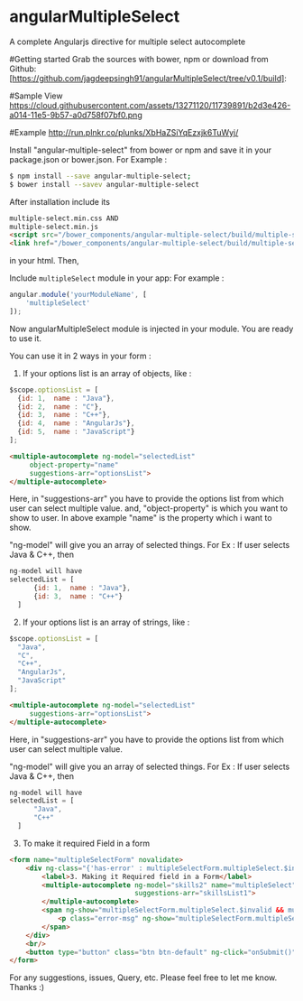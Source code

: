 # angularMultipleSelect
A complete Angularjs directive for multiple select autocomplete

#Getting started
Grab the sources with bower, npm or download from Github: [https://github.com/jagdeepsingh91/angularMultipleSelect/tree/v0.1/build]:

#Sample View
https://cloud.githubusercontent.com/assets/13271120/11739891/b2d3e426-a014-11e5-9b57-a0d758f07bf0.png

#Example
http://run.plnkr.co/plunks/XbHaZSiYqEzxjk6TuWyj/


Install "angular-multiple-select" from bower or npm and save it in your package.json or bower.json.
For Example :

```sh
$ npm install --save angular-multiple-select;
$ bower install --savev angular-multiple-select
```

After installation include its 
```html
multiple-select.min.css AND
multiple-select.min.js
<script src="/bower_components/angular-multiple-select/build/multiple-select.min.js"></script>
<link href="/bower_components/angular-multiple-select/build/multiple-select.min.css" rel="stylesheet">
```
in your html. Then,

Include `multipleSelect` module in your app:
For example :

```javascript
angular.module('yourModuleName', [
    'multipleSelect'
]);
```
Now angularMultipleSelect module is injected in your module. You are ready to use it.

You can use it in 2 ways in your form :
1. If your options list is an array of objects, like :

```javascript
$scope.optionsList = [
  {id: 1,  name : "Java"},
  {id: 2,  name : "C"},
  {id: 3,  name : "C++"},
  {id: 4,  name : "AngularJs"},
  {id: 5,  name : "JavaScript"}
];
```
```html
<multiple-autocomplete ng-model="selectedList"
     object-property="name"
     suggestions-arr="optionsList">
</multiple-autocomplete>
```
Here, in "suggestions-arr" you have to provide the options list from which user can select multiple value.
and, "object-property" is which you want to show to user. In above example "name" is the property which i want to show.

"ng-model" will give you an array of selected things.
For Ex : If user selects Java & C++, then
```javascript
ng-model will have
selectedList = [
      {id: 1,  name : "Java"},
      {id: 3,  name : "C++"}
  ]
```
2. If your options list is an array of strings, like :

```javascript
$scope.optionsList = [
  "Java",
  "C",
  "C++",
  "AngularJs",
  "JavaScript"
];
```
```html
<multiple-autocomplete ng-model="selectedList"
     suggestions-arr="optionsList">
</multiple-autocomplete>
```
Here, in "suggestions-arr" you have to provide the options list from which user can select multiple value.

"ng-model" will give you an array of selected things.
For Ex : If user selects Java & C++, then
```javascript
ng-model will have
selectedList = [
      "Java",
      "C++"
  ]
```

3. To make it required Field in a form

```html
<form name="multipleSelectForm" novalidate>
    <div ng-class="{'has-error' : multipleSelectForm.multipleSelect.$invalid && multipleSelectForm.multipleSelect.$dirty, 'has-success' : !multipleSelectForm.multipleSelect.$invalid && multipleSelectForm.multipleSelect.$dirty}">
        <label>3. Making it Required field in a Form</label>
        <multiple-autocomplete ng-model="skills2" name="multipleSelect" required="true"
                               suggestions-arr="skillsList1">
        </multiple-autocomplete>
        <span ng-show="multipleSelectForm.multipleSelect.$invalid && multipleSelectForm.multipleSelect.$dirty" class="ng-hide">
            <p class="error-msg" ng-show="multipleSelectForm.multipleSelect.$error.required">Please select something from multiple select field</p>
        </span>
    </div>
    <br/>
    <button type="button" class="btn btn-default" ng-click="onSubmit()">Submit Form</button>
</form>
```

For any suggestions, issues, Query, etc. Please feel free to let me know. Thanks :)




